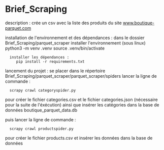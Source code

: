 # Brief_Scraping

 description :
    crée un csv avec la liste des produits du site www.boutique-parquet.com
 
 installation de l'environnement et des dépendances : 
    dans le dossier Brief_Scraping/parquet_scraper
      installer l'environnement (sous linux)
        python3 -m venv .venv
        source .venv/bin/activate

      installer les dépendances :
         pip install -r requirements.txt
     
 lancement du projet :
   se placer dans le répertoire Brief_Scraping/parquet_scraper/parquet_scraper/spiders
   lancer la ligne de commande :

      scrapy crawl categoryspider.py

   pour créer le fichier categories.csv 
   et le fichier categories.json (nécessaire pour la suite de l'éxécution)
   ainsi que insérer les catégories dans la base de données boutique_parquet_data.db
   
   puis lancer la ligne de commande :

      scrapy crawl productspider.py
      
   pour créer le fichier products.csv
   et insérer les données dans la base de données
